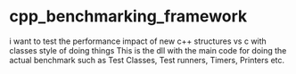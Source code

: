 # cpp_benchmarking_framework
i want to test the performance impact of new c++ structures vs c with classes style of doing things
This is the dll with the main code for doing the actual benchmark such as Test Classes, Test runners, 
Timers, Printers etc.
